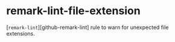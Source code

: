 # remark-lint-file-extension


[`remark-lint`][github-remark-lint] rule to warn for unexpected file extensions.